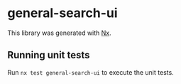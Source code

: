 # general-search-ui

This library was generated with [Nx](https://nx.dev).

## Running unit tests

Run `nx test general-search-ui` to execute the unit tests.

